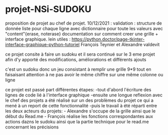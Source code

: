 # projet-NSi-SUDOKU
proposition de projet au chef de projet.
10/12/2021 : validation : structure de donnée liste pour chaque ligne avec dictionnaire pour toute les valeurs avec "content"{erase, noterase}
documentation sur comment creer une grille + interface graphique.
lein utiles : https://python.doctor/page-tkinter-interface-graphique-python-tutoriel
 François Teynier et Alexandre valdevit
 
 ce projet consite à faire un sudoku et il sera continué sur le 3 eme projet afin d'y apporté des modifications, améliorations et différents ajouts
 
 c'est un sudoku donc un jeu consistant à remplir une grille 9*9 tout en faisaisant attention à ne pas avoir le même chiffre sur une même colonne ou ligne
 
 ce projet est passé part différentes étapes:
 -tout d'abord l'écriture des lignes de code lié à l'interface graphique
 -ensuite une longue reflexion avec le chef des projets a été réalisé sur un des problèmes du projet ce qui a mené à un report de cette fonctionnalité
 -puis le travail à été réparti entre les deux acteurs du projets:
    - Alexandre s'occupe de la grille ainsi que le début du Read.me
    - François réalise les fonctions correspondantes aux actions dazns le sudoku ainsi que la partie technique pour le read.me concernant les précisions
 
